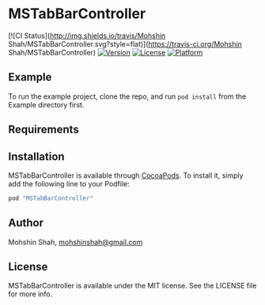 # MSTabBarController

[![CI Status](http://img.shields.io/travis/Mohshin Shah/MSTabBarController.svg?style=flat)](https://travis-ci.org/Mohshin Shah/MSTabBarController)
[![Version](https://img.shields.io/cocoapods/v/MSTabBarController.svg?style=flat)](http://cocoapods.org/pods/MSTabBarController)
[![License](https://img.shields.io/cocoapods/l/MSTabBarController.svg?style=flat)](http://cocoapods.org/pods/MSTabBarController)
[![Platform](https://img.shields.io/cocoapods/p/MSTabBarController.svg?style=flat)](http://cocoapods.org/pods/MSTabBarController)

## Example

To run the example project, clone the repo, and run `pod install` from the Example directory first.

## Requirements

## Installation

MSTabBarController is available through [CocoaPods](http://cocoapods.org). To install
it, simply add the following line to your Podfile:

```ruby
pod "MSTabBarController"
```

## Author

Mohshin Shah, mohshinshah@gmail.com

## License

MSTabBarController is available under the MIT license. See the LICENSE file for more info.
